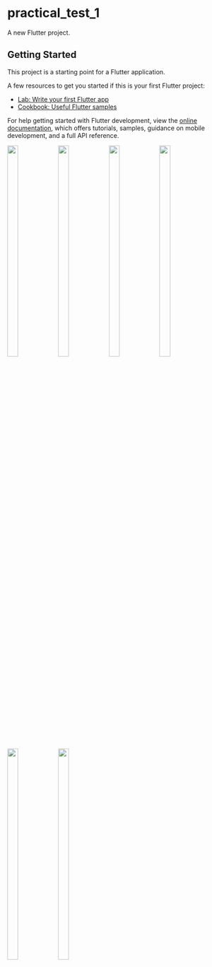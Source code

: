 # practical_test_1

A new Flutter project.

## Getting Started

This project is a starting point for a Flutter application.

A few resources to get you started if this is your first Flutter project:

- [Lab: Write your first Flutter app](https://docs.flutter.dev/get-started/codelab)
- [Cookbook: Useful Flutter samples](https://docs.flutter.dev/cookbook)

For help getting started with Flutter development, view the
[online documentation](https://docs.flutter.dev/), which offers tutorials,
samples, guidance on mobile development, and a full API reference.
<p>
 
  <img src = "https://user-images.githubusercontent.com/114208600/234185498-56b062a4-5329-4072-89d9-62bf41c78322.jpg" width=22% height=35%>
  <img src = "https://user-images.githubusercontent.com/114208600/234185509-2af3ebbe-75e8-4ecb-a379-0b5169e374ff.jpg" width=22% height=35%>
  <img src = "https://user-images.githubusercontent.com/114208600/234185522-7840458a-fdab-463d-ba00-272509113736.jpg" width=22% height=35%>
  <img src = "https://user-images.githubusercontent.com/114208600/234185640-f921f6bf-de5e-41de-8c27-0fe732fe8c05.png" width=22% height=35%>
  <img src = "https://user-images.githubusercontent.com/114208600/234185652-a0834551-7ced-45f4-aab9-6e3eac80d888.png" width=22% height=35%>
  <img src = "https://user-images.githubusercontent.com/114208600/234185662-54b4fb67-d399-4ab0-b99e-413778585e16.jpg" width=22% height=35%>
 
</p>

